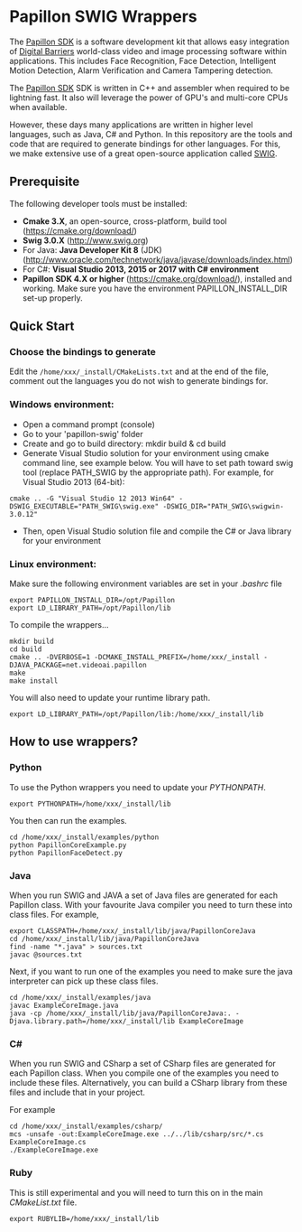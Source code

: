 # Papillon SWIG Wrappers

The [Papillon SDK](https://videoai.net/papillon) is a software development kit that allows easy integration 
of [Digital Barriers](https://www.digitialbarriers.com) world-class video and image processing software within applications. 
This includes Face Recognition, Face Detection, Intelligent Motion Detection, Alarm Verification and Camera Tampering detection.

The [Papillon SDK](https://videoai.net/papillon) SDK is written in C++ and assembler when required to be lightning fast.
It also will leverage the power of GPU's and multi-core CPUs when available.

However, these days many applications are written in higher level languages, such as Java, C# and Python.
In this repository are the tools and code that are required to generate bindings for other languages.
For this, we make extensive use of a great open-source application called [SWIG](http://www.swig.org).

## Prerequisite

The following developer tools must be installed:
- **Cmake 3.X**, an open-source, cross-platform, build tool (https://cmake.org/download/)
- **Swig 3.0.X** (http://www.swig.org)
- For Java: **Java Developer Kit 8** (JDK) (http://www.oracle.com/technetwork/java/javase/downloads/index.html)
- For C#: **Visual Studio 2013, 2015 or 2017 with C# environment**
- **Papillon SDK 4.X or higher** (https://cmake.org/download/), installed and working. Make sure you have the environment PAPILLON_INSTALL_DIR set-up properly. 

## Quick Start

### Choose the bindings to generate
Edit the `/home/xxx/_install/CMakeLists.txt` and at the end of the file, comment out the languages you do not wish to generate bindings for. 

### Windows environment:
- Open a command prompt (console)
- Go to your 'papillon-swig' folder
- Create and go to build directory: mkdir build & cd build
- Generate Visual Studio solution for your environment using cmake command line, see example below.
You will have to set path toward swig tool (replace PATH_SWIG by the appropriate path).
For example, for Visual Studio 2013 (64-bit):

```
cmake .. -G "Visual Studio 12 2013 Win64" -DSWIG_EXECUTABLE="PATH_SWIG\swig.exe" -DSWIG_DIR="PATH_SWIG\swigwin-3.0.12"
```

- Then, open Visual Studio solution file and compile the C# or Java library for your environment

### Linux environment:
Make sure the following environment variables are set in your _.bashrc_ file

```
export PAPILLON_INSTALL_DIR=/opt/Papillon
export LD_LIBRARY_PATH=/opt/Papillon/lib
```

To compile the wrappers...

```
mkdir build
cd build
cmake .. -DVERBOSE=1 -DCMAKE_INSTALL_PREFIX=/home/xxx/_install -DJAVA_PACKAGE=net.videoai.papillon
make
make install
```

You will also need to update your runtime library path.

```
export LD_LIBRARY_PATH=/opt/Papillon/lib:/home/xxx/_install/lib
```

## How to use wrappers?

### Python

To use the Python wrappers you need to update your _PYTHONPATH_.

```  
export PYTHONPATH=/home/xxx/_install/lib
```

You then can run the examples.

```
cd /home/xxx/_install/examples/python
python PapillonCoreExample.py
python PapillonFaceDetect.py
```

### Java

When you run SWIG and JAVA a set of Java files are generated for each Papillon class.  With your favourite Java compiler you need to turn these into class files. For example,

```
export CLASSPATH=/home/xxx/_install/lib/java/PapillonCoreJava
cd /home/xxx/_install/lib/java/PapillonCoreJava
find -name "*.java" > sources.txt
javac @sources.txt
```

Next, if you want to run one of the examples you need to make sure the java interpreter can pick up these class files. 

```
cd /home/xxx/_install/examples/java
javac ExampleCoreImage.java
java -cp /home/xxx/_install/lib/java/PapillonCoreJava:. -Djava.library.path=/home/xxx/_install/lib ExampleCoreImage

```

### C#
When you run SWIG and CSharp a set of CSharp files are generated for each Papillon class.
When you compile one of the examples you need to include these files.
Alternatively, you can build a CSharp library from these files and include that in your project.

For example

```
cd /home/xxx/_install/examples/csharp/
mcs -unsafe -out:ExampleCoreImage.exe ../../lib/csharp/src/*.cs ExampleCoreImage.cs
./ExampleCoreImage.exe
```


### Ruby

This is still experimental and you will need to turn this on in the main _CMakeList.txt_ file.

```  
export RUBYLIB=/home/xxx/_install/lib
```

